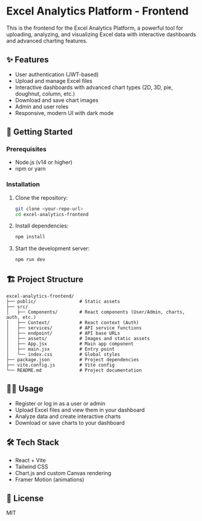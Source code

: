 # Excel Analytics Platform - Frontend

This is the frontend for the Excel Analytics Platform, a powerful tool for uploading, analyzing, and visualizing Excel data with interactive dashboards and advanced charting features.

## ✨ Features
- User authentication (JWT-based)
- Upload and manage Excel files
- Interactive dashboards with advanced chart types (2D, 3D, pie, doughnut, column, etc.)
- Download and save chart images
- Admin and user roles
- Responsive, modern UI with dark mode

## 🚀 Getting Started

### Prerequisites
- Node.js (v14 or higher)
- npm or yarn

### Installation
1. Clone the repository:
   ```bash
   git clone <your-repo-url>
   cd excel-analytics-frontend
   ```
2. Install dependencies:
   ```bash
   npm install
   ```
3. Start the development server:
   ```bash
   npm run dev
   ```

## 🏗 Project Structure
```
excel-analytics-frontend/
├── public/                # Static assets
├── src/
│   ├── Components/        # React components (User/Admin, charts, auth, etc.)
│   ├── Context/           # React context (Auth)
│   ├── services/          # API service functions
│   ├── endpoint/          # API base URLs
│   ├── assets/            # Images and static assets
│   ├── App.jsx            # Main app component
│   ├── main.jsx           # Entry point
│   └── index.css          # Global styles
├── package.json           # Project dependencies
├── vite.config.js         # Vite config
└── README.md              # Project documentation
```

## 🧑‍💻 Usage
- Register or log in as a user or admin
- Upload Excel files and view them in your dashboard
- Analyze data and create interactive charts
- Download or save charts to your dashboard

## 🛠 Tech Stack
- React + Vite
- Tailwind CSS
- Chart.js and custom Canvas rendering
- Framer Motion (animations)

## 📄 License
MIT
